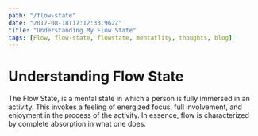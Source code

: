 ```yaml
---
path: "/flow-state"
date: "2017-08-18T17:12:33.962Z"
title: "Understanding My Flow State"
tags: [Flow, flow-state, flowstate, mentatlity, thoughts, blog]
---
```


# Understanding Flow State
The Flow State, is a mental state in which a person is fully immersed in an activity. This invokes a feeling of energized focus, full involvement, and enjoyment in the process of the activity. In essence, flow is characterized by complete absorption in what one does.

